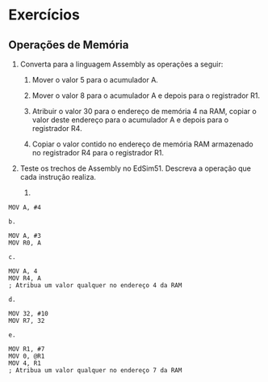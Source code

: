 # Exercícios
## Operações de Memória

1. Converta para a linguagem Assembly as operações a seguir:
    1. Mover o valor 5 para o acumulador A.
    
    2. Mover o valor 8 para o acumulador A e depois para o registrador R1.
    
    3. Atribuir o valor 30 para o endereço de memória 4 na RAM, copiar o valor deste endereço para o acumulador A e depois para o registrador R4.
    
    4. Copiar o valor contido no endereço de memória RAM armazenado no registrador R4 para o registrador R1.

2. Teste os trechos de Assembly no EdSim51. Descreva a operação que cada instrução realiza.

    1.

```assembly
MOV A, #4
```


    b.
```
MOV A, #3
MOV R0, A
```


    c.
```
MOV A, 4
MOV R4, A
; Atribua um valor qualquer no endereço 4 da RAM
```


    d.
```
MOV 32, #10
MOV R7, 32
```


    e.
```
MOV R1, #7
MOV 0, @R1
MOV 4, R1
; Atribua um valor qualquer no endereço 7 da RAM
```